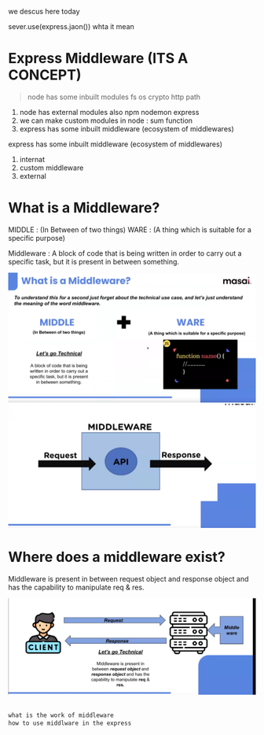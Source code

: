 we descus here today

sever.use(express.jaon()) whta it mean

# Express Middleware (ITS A CONCEPT)

>node has some inbuilt modules fs os crypto http path

1. node has external modules also npm nodemon express
2. we can make custom modules in node : sum function
3. express has some inbuilt middleware (ecosystem of middlewares)

express has some inbuilt middleware (ecosystem of middlewares)
1. internat
2. custom middleware
3. external

# What is a Middleware?

MIDDLE : (In Between of two things)
WARE : (A thing which is suitable for a specific purpose)

Middleware : A block of code that is being written in order to carry out a specific task, but it is present in between something.

![what is medleware](./img/image1.png)
![what is medleware](./img/image2.png)


# Where does a middleware exist?

Middleware is present in between request object and response object and has the capability to manipulate req & res.

![Where does a middleware exist?](./img/image3.png)




```

what is the work of middleware
how to use middlware in the express

```
